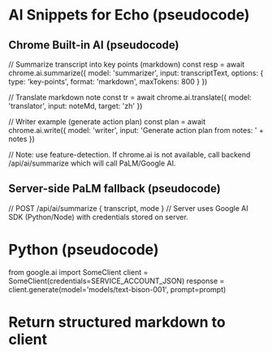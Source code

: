 # AI Snippets for Echo (pseudocode)

## Chrome Built-in AI (pseudocode)

// Summarize transcript into key points (markdown)
const resp = await chrome.ai.summarize({
  model: 'summarizer',
  input: transcriptText,
  options: { type: 'key-points', format: 'markdown', maxTokens: 800 }
})

// Translate markdown note
const tr = await chrome.ai.translate({ model: 'translator', input: noteMd, target: 'zh' })

// Writer example (generate action plan)
const plan = await chrome.ai.write({ model: 'writer', input: 'Generate action plan from notes: ' + notes })

// Note: use feature-detection. If chrome.ai is not available, call backend /api/ai/summarize which will call PaLM/Google AI.

## Server-side PaLM fallback (pseudocode)

// POST /api/ai/summarize { transcript, mode }
// Server uses Google AI SDK (Python/Node) with credentials stored on server.

# Python (pseudocode)
from google.ai import SomeClient
client = SomeClient(credentials=SERVICE_ACCOUNT_JSON)
response = client.generate(model='models/text-bison-001', prompt=prompt)

# Return structured markdown to client
